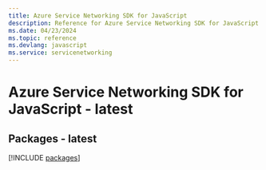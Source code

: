 ```yaml
---
title: Azure Service Networking SDK for JavaScript
description: Reference for Azure Service Networking SDK for JavaScript
ms.date: 04/23/2024
ms.topic: reference
ms.devlang: javascript
ms.service: servicenetworking
---
```

# Azure Service Networking SDK for JavaScript - latest
## Packages - latest
[!INCLUDE [packages](service-networking-index.md)]